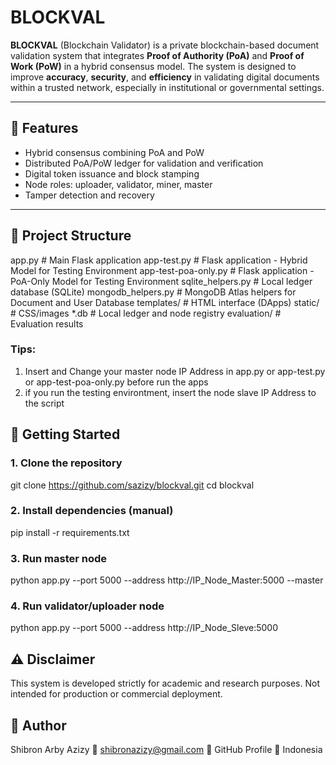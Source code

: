 # BLOCKVAL

**BLOCKVAL** (Blockchain Validator) is a private blockchain-based document validation system that integrates **Proof of Authority (PoA)** and **Proof of Work (PoW)** in a hybrid consensus model. The system is designed to improve **accuracy**, **security**, and **efficiency** in validating digital documents within a trusted network, especially in institutional or governmental settings.

---

## 🔧 Features

- Hybrid consensus combining PoA and PoW
- Distributed PoA/PoW ledger for validation and verification
- Digital token issuance and block stamping
- Node roles: uploader, validator, miner, master
- Tamper detection and recovery

---

## 📁 Project Structure
app.py                   # Main Flask application
app-test.py              # Flask application - Hybrid Model for Testing Environment
app-test-poa-only.py     # Flask application - PoA-Only Model for Testing Environment
sqlite_helpers.py        # Local ledger database (SQLite)
mongodb_helpers.py       # MongoDB Atlas helpers for Document and User Database
templates/               # HTML interface (DApps)
static/                  # CSS/images
*.db                     # Local ledger and node registry
evaluation/              # Evaluation results

### Tips:
1. Insert and Change your master node IP Address in app.py or app-test.py or app-test-poa-only.py before run the apps
2. if you run the testing environtment, insert the node slave IP Address to the script

## 🚀 Getting Started

### 1. Clone the repository
git clone https://github.com/sazizy/blockval.git
cd blockval

### 2. Install dependencies (manual)
pip install -r requirements.txt

### 3. Run master node
python app.py --port 5000 --address http://IP_Node_Master:5000 --master 

### 4. Run validator/uploader node
python app.py --port 5000 --address http://IP_Node_Sleve:5000

## ⚠️ Disclaimer
This system is developed strictly for academic and research purposes.
Not intended for production or commercial deployment.

## 👤 Author
Shibron Arby Azizy
📧 shibronazizy@gmail.com
🔗 GitHub Profile
📍 Indonesia
